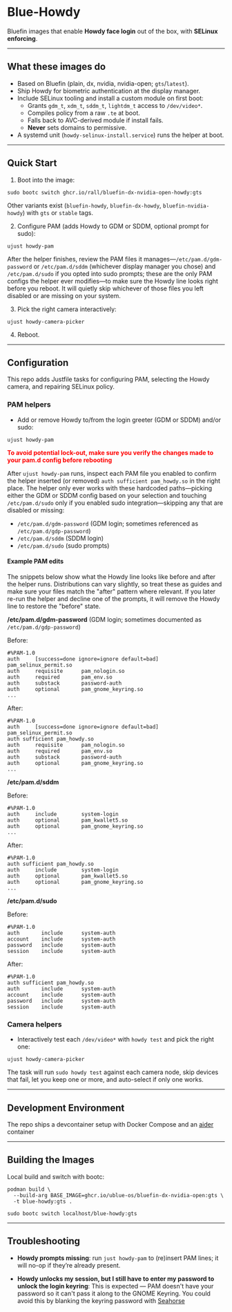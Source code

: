 # Blue-Howdy

Bluefin images that enable **Howdy face login** out of the box, with **SELinux enforcing**.

---

## What these images do

- Based on Bluefin (plain, dx, nvidia, nvidia-open; `gts`/`latest`).
- Ship Howdy for biometric authentication at the display manager.
- Include SELinux tooling and install a custom module on first boot:
  - Grants `gdm_t`, `xdm_t`, `sddm_t`, `lightdm_t` access to `/dev/video*`.
  - Compiles policy from a raw `.te` at boot.
  - Falls back to AVC-derived module if install fails.
  - **Never** sets domains to permissive.
- A systemd unit (`howdy-selinux-install.service`) runs the helper at boot.

---

## Quick Start

1. Boot into the image:

```
sudo bootc switch ghcr.io/rall/bluefin-dx-nvidia-open-howdy:gts
```

Other variants exist (`bluefin-howdy`, `bluefin-dx-howdy`, `bluefin-nvidia-howdy`) with `gts` or `stable` tags.

2. Configure PAM (adds Howdy to GDM or SDDM, optional prompt for sudo):

```
ujust howdy-pam
```

After the helper finishes, review the PAM files it manages—`/etc/pam.d/gdm-password` or `/etc/pam.d/sddm` (whichever display manager you chose) and `/etc/pam.d/sudo` if you opted into sudo prompts; these are the only PAM configs the helper ever modifies—to make sure the Howdy line looks right before you reboot. It will quietly skip whichever of those files you left disabled or are missing on your system.

3. Pick the right camera interactively:

```
ujust howdy-camera-picker
```

4. Reboot.

---

## Configuration

This repo adds Justfile tasks for configuring PAM, selecting the Howdy camera, and repairing SELinux policy.

### PAM helpers

- Add or remove Howdy to/from the login greeter (GDM or SDDM) and/or sudo:

```
ujust howdy-pam
```

**<span style="color:red">To avoid potential lock-out, make sure you verify the changes made to your pam.d config before rebooting</span>**

After `ujust howdy-pam` runs, inspect each PAM file you enabled to confirm the helper inserted (or removed) `auth sufficient pam_howdy.so` in the right place. The helper only ever works with these hardcoded paths—picking either the GDM or SDDM config based on your selection and touching `/etc/pam.d/sudo` only if you enabled sudo integration—skipping any that are disabled or missing:

- `/etc/pam.d/gdm-password` (GDM login; sometimes referenced as `/etc/pam.d/gdp-password`)
- `/etc/pam.d/sddm` (SDDM login)
- `/etc/pam.d/sudo` (sudo prompts)

#### Example PAM edits

The snippets below show what the Howdy line looks like before and after the helper runs. Distributions can vary slightly, so treat these as guides and make sure your files match the "after" pattern where relevant. If you later re-run the helper and decline one of the prompts, it will remove the Howdy line to restore the "before" state.

**/etc/pam.d/gdm-password** (GDM login; sometimes documented as `/etc/pam.d/gdp-password`)

Before:

```
#%PAM-1.0
auth     [success=done ignore=ignore default=bad] pam_selinux_permit.so
auth     requisite      pam_nologin.so
auth     required       pam_env.so
auth     substack       password-auth
auth     optional       pam_gnome_keyring.so
...
```

After:

```
#%PAM-1.0
auth     [success=done ignore=ignore default=bad] pam_selinux_permit.so
auth sufficient pam_howdy.so
auth     requisite      pam_nologin.so
auth     required       pam_env.so
auth     substack       password-auth
auth     optional       pam_gnome_keyring.so
...
```

**/etc/pam.d/sddm**

Before:

```
#%PAM-1.0
auth     include        system-login
auth     optional       pam_kwallet5.so
auth     optional       pam_gnome_keyring.so
...
```

After:

```
#%PAM-1.0
auth sufficient pam_howdy.so
auth     include        system-login
auth     optional       pam_kwallet5.so
auth     optional       pam_gnome_keyring.so
...
```

**/etc/pam.d/sudo**

Before:

```
#%PAM-1.0
auth       include      system-auth
account    include      system-auth
password   include      system-auth
session    include      system-auth
```

After:

```
#%PAM-1.0
auth sufficient pam_howdy.so
auth       include      system-auth
account    include      system-auth
password   include      system-auth
session    include      system-auth
```

### Camera helpers

- Interactively test each `/dev/video*` with `howdy test` and pick the right one:

```
ujust howdy-camera-picker
```

The task will run `sudo howdy test` against each camera node, skip devices that fail, let you keep one or more, and auto-select if only one works.

---

## Development Environment

The repo ships a devcontainer setup with Docker Compose and an [aider](https://aider.chat/) container

---

## Building the Images

Local build and switch with bootc:

```
podman build \
  --build-arg BASE_IMAGE=ghcr.io/ublue-os/bluefin-dx-nvidia-open:gts \
  -t blue-howdy:gts .

sudo bootc switch localhost/blue-howdy:gts
```

---

## Troubleshooting

- **Howdy prompts missing**: run `just howdy-pam` to (re)insert PAM lines; it will no-op if they’re already present.

- **Howdy unlocks my session, but I still have to enter my password to unlock the login keyring**: This is expected — PAM doesn't have your password so it can't pass it along to the GNOME Keyring. You could avoid this by blanking the keyring password with [Seahorse](https://wiki.gnome.org/Apps/Seahorse)
